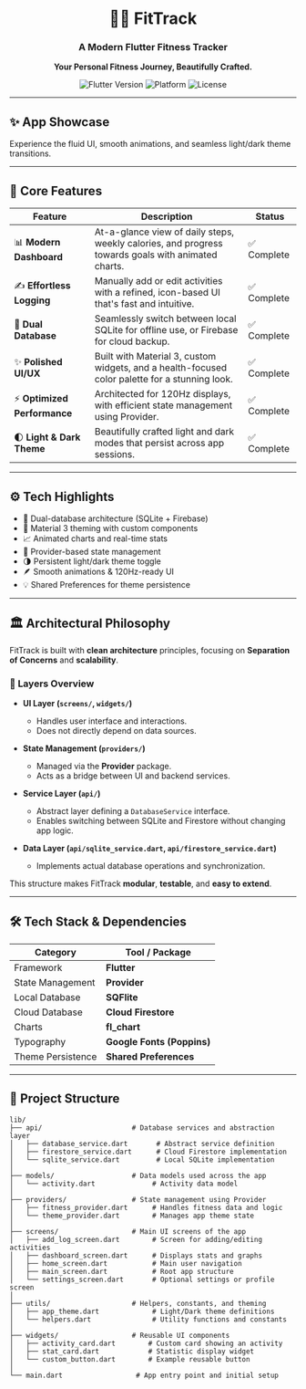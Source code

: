 <div align="center">

# 🏋️‍♂️ **FitTrack**

### A Modern Flutter Fitness Tracker

**Your Personal Fitness Journey, Beautifully Crafted.**

<p>
<img src="https://img.shields.io/badge/Flutter-3.x-blue?style=for-the-badge&logo=flutter" alt="Flutter Version">
<img src="https://img.shields.io/badge/Platform-Android%20%7C%20iOS-green?style=for-the-badge&logo=android" alt="Platform">
<img src="https://img.shields.io/badge/License-MIT-purple?style=for-the-badge" alt="License">
</p>

</div>

---

## ✨ App Showcase

Experience the fluid UI, smooth animations, and seamless light/dark theme transitions.

---

## 🚀 Core Features

| Feature | Description | Status |
|---|---|---|
| 📊 **Modern Dashboard** | At-a-glance view of daily steps, weekly calories, and progress towards goals with animated charts. | ✅ Complete |
| ✍️ **Effortless Logging** | Manually add or edit activities with a refined, icon-based UI that's fast and intuitive. | ✅ Complete |
| 💾 **Dual Database** | Seamlessly switch between local SQLite for offline use, or Firebase for cloud backup. | ✅ Complete |
| ✨ **Polished UI/UX** | Built with Material 3, custom widgets, and a health-focused color palette for a stunning look. | ✅ Complete |
| ⚡ **Optimized Performance** | Architected for 120Hz displays, with efficient state management using Provider. | ✅ Complete |
| 🌓 **Light & Dark Theme** | Beautifully crafted light and dark modes that persist across app sessions. | ✅ Complete |

---

## ⚙️ Tech Highlights

- 🔄 Dual-database architecture (SQLite + Firebase)
- 🎨 Material 3 theming with custom components
- 📈 Animated charts and real-time stats
- 🧠 Provider-based state management
- 🌗 Persistent light/dark theme toggle
- 🪶 Smooth animations & 120Hz-ready UI
- 💡 Shared Preferences for theme persistence

---

## 🏛️ Architectural Philosophy

FitTrack is built with **clean architecture** principles, focusing on **Separation of Concerns** and **scalability**.

### 🧩 Layers Overview

-   **UI Layer (`screens/`, `widgets/`)**
    -   Handles user interface and interactions.
    -   Does not directly depend on data sources.

-   **State Management (`providers/`)**
    -   Managed via the **Provider** package.
    -   Acts as a bridge between UI and backend services.

-   **Service Layer (`api/`)**
    -   Abstract layer defining a `DatabaseService` interface.
    -   Enables switching between SQLite and Firestore without changing app logic.

-   **Data Layer (`api/sqlite_service.dart`, `api/firestore_service.dart`)**
    -   Implements actual database operations and synchronization.

This structure makes FitTrack **modular**, **testable**, and **easy to extend**.

---

## 🛠️ Tech Stack & Dependencies

| Category | Tool / Package |
|---|---|
| Framework | **Flutter** |
| State Management | **Provider** |
| Local Database | **SQFlite** |
| Cloud Database | **Cloud Firestore** |
| Charts | **fl_chart** |
| Typography | **Google Fonts (Poppins)** |
| Theme Persistence | **Shared Preferences** |

---

## 📂 Project Structure

```plaintext
lib/
├── api/                      # Database services and abstraction layer
│   ├── database_service.dart       # Abstract service definition
│   ├── firestore_service.dart      # Cloud Firestore implementation
│   └── sqlite_service.dart         # Local SQLite implementation
│
├── models/                   # Data models used across the app
│   └── activity.dart              # Activity data model
│
├── providers/                # State management using Provider
│   ├── fitness_provider.dart      # Handles fitness data and logic
│   └── theme_provider.dart        # Manages app theme state
│
├── screens/                  # Main UI screens of the app
│   ├── add_log_screen.dart        # Screen for adding/editing activities
│   ├── dashboard_screen.dart      # Displays stats and graphs
│   ├── home_screen.dart           # Main user navigation
│   ├── main_screen.dart           # Root app structure
│   └── settings_screen.dart       # Optional settings or profile screen
│
├── utils/                    # Helpers, constants, and theming
│   ├── app_theme.dart             # Light/Dark theme definitions
│   └── helpers.dart               # Utility functions and constants
│
├── widgets/                  # Reusable UI components
│   ├── activity_card.dart        # Custom card showing an activity
│   ├── stat_card.dart            # Statistic display widget
│   └── custom_button.dart        # Example reusable button
│
└── main.dart                  # App entry point and initial setup
